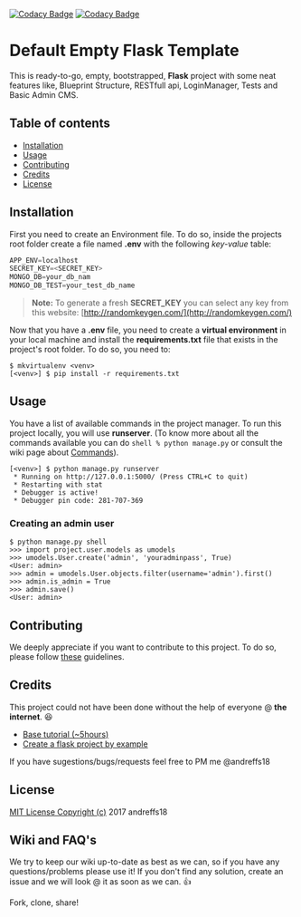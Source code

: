 [![Codacy Badge](https://api.codacy.com/project/badge/Grade/dc41f3a0b9a1474caf15043e270ef497)](https://www.codacy.com/app/andreffs18/flask-template-project?utm_source=github.com&amp;utm_medium=referral&amp;utm_content=andreffs18/flask-template-project&amp;utm_campaign=Badge_Grade)
[![Codacy Badge](https://api.codacy.com/project/badge/Coverage/dc41f3a0b9a1474caf15043e270ef497)](https://www.codacy.com/app/andreffs18/flask-template-project?utm_source=github.com&utm_medium=referral&utm_content=andreffs18/flask-template-project&utm_campaign=Badge_Coverage)

# Default Empty Flask Template

This is ready-to-go, empty, bootstrapped, **Flask** project with some neat features like, Blueprint Structure, RESTfull api, LoginManager, Tests and Basic Admin CMS. 

## Table of contents

* [Installation](#installation)
* [Usage](#usage)
* [Contributing](#contributing)
* [Credits](#credits)
* [License](#license)
<!--* [Wiki and FAQ's](#wiki-and-faqs)-->


## Installation

First you need to create an Environment file. To do so, inside the projects root folder create a file named **.env** with the following _key-value_ table:
```python
APP_ENV=localhost
SECRET_KEY=<SECRET_KEY>
MONGO_DB=your_db_nam
MONGO_DB_TEST=your_test_db_name
```

> **Note:** To generate a fresh **SECRET_KEY** you can select any key from this website: [http://randomkeygen.com/](http://randomkeygen.com/)

Now that you have a **.env** file, you need to create a **virtual environment** in your local machine and install the **requirements.txt** file that exists in the project's root folder. To do so, you need to:
```shell
$ mkvirtualenv <venv>
[<venv>] $ pip install -r requirements.txt
```


## Usage

You have a list of available commands in the project manager. To run this project locally, you will use **runserver**. (To know more about all the commands available you can do ```shell % python manage.py``` or consult the wiki page about [Commands](#)).

```shell
[<venv>] $ python manage.py runserver
 * Running on http://127.0.0.1:5000/ (Press CTRL+C to quit)
 * Restarting with stat
 * Debugger is active!
 * Debugger pin code: 281-707-369
```

### Creating an admin user

```shell
$ python manage.py shell
>>> import project.user.models as umodels
>>> umodels.User.create('admin', 'youradminpass', True)
<User: admin>
>>> admin = umodels.User.objects.filter(username='admin').first()
>>> admin.is_admin = True
>>> admin.save()
<User: admin>
```

## Contributing

We deeply appreciate if you want to contribute to this project. To do so, please follow [these](#) guidelines.


## Credits

This project could not have been done without the help of everyone @ **the internet**. :satisfied:
- [Base tutorial (~5hours)](https://www.youtube.com/watch?v=WfpFUmV1d0w&list=PLLjmbh6XPGK4ISY747FUHXEl9lBxre4mM&feature=share)
- [Create a flask project by example](https://realpython.com/blog/python/flask-by-example-part-1-project-setup/)

If you have sugestions/bugs/requests feel free to PM me @andreffs18


## License

[MIT License Copyright (c)](/LICENCE.md) 
2017 andreffs18


## Wiki and FAQ's

We try to keep our wiki up-to-date as best as we can, so if you have any questions/problems please use it! If you don't find any solution, create an issue and we will look @ it as soon as we can. :+1:



Fork, clone, share! 
